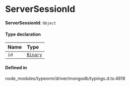 # ServerSessionId

 **ServerSessionId**: `Object`

#### Type declaration

| Name | Type |
| :------ | :------ |
| `id` | [`Binary`](../classes/Binary.md) |

#### Defined in

node_modules/typeorm/driver/mongodb/typings.d.ts:4818
